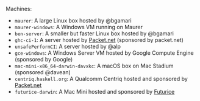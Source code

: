 Machines:

 * `maurer`: A large Linux box hosted by @bgamari
 * `maurer-windows`: A Windows VM running on Maurer
 * `ben-server`: A smaller but faster Linux box hosted by @bgamari
 * `ghc-ci-1`: A server hosted by [Packet.net](https://app.packet.net/devices/a5f1422f-1708-44a9-9ee6-c464385ec386) (sponsored by packet.net)
 * `unsafePerformCI`: A server hosted by @alp
 * `gce-windows`: A Windows Server VM hosted by Google Compute Engine (sponsored by Google)
 * `mac-mini-x86_64-darwin-davxkc`: A macOS box on Mac Stadium (sponsored @davean)
 * `centriq.haskell.org`: A Qualcomm Centriq hosted and sponsored by [Packet.net](https://app.packet.net/devices/bda5d024-ad2a-4390-9788-75163e46b2e4)
 * `futurice-darwin`: A Mac Mini hosted and sponsored by [Futurice](https://www.futurice.com/)
